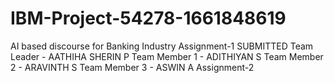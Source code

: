 # IBM-Project-54278-1661848619
AI based discourse for Banking Industry
Assignment-1 SUBMITTED
Team Leader   - AATHIHA SHERIN P
Team Member 1 - ADITHIYAN S
Team Member 2 - ARAVINTH S
Team Member 3 - ASWIN A
Assignment-2
